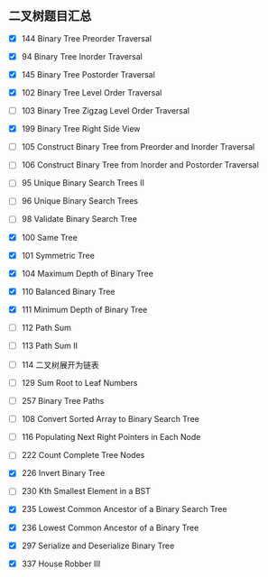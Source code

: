 ## 二叉树题目汇总
-[x] 144 Binary Tree Preorder Traversal

-[x] 94 Binary Tree Inorder Traversal

-[x] 145 Binary Tree Postorder Traversal

-[x] 102 Binary Tree Level Order Traversal

-[ ] 103 Binary Tree Zigzag Level Order Traversal

-[x] 199 Binary Tree Right Side View

-[ ] 105 Construct Binary Tree from Preorder and Inorder Traversal

-[ ] 106 Construct Binary Tree from Inorder and Postorder Traversal

-[ ] 95 Unique Binary Search Trees II

-[ ] 96 Unique Binary Search Trees

-[ ] 98 Validate Binary Search Tree

-[x] 100 Same Tree

-[x] 101 Symmetric Tree

-[x] 104 Maximum Depth of Binary Tree

-[x] 110 Balanced Binary Tree

-[x] 111 Minimum Depth of Binary Tree

-[ ] 112 Path Sum

-[ ] 113 Path Sum II

-[ ] 114 二叉树展开为链表

-[ ] 129 Sum Root to Leaf Numbers

-[ ] 257 Binary Tree Paths

-[ ] 108 Convert Sorted Array to Binary Search Tree

-[ ] 116 Populating Next Right Pointers in Each Node

-[ ] 222 Count Complete Tree Nodes

-[x] 226 Invert Binary Tree

-[ ] 230 Kth Smallest Element in a BST

-[x] 235 Lowest Common Ancestor of a Binary Search Tree

-[x] 236 Lowest Common Ancestor of a Binary Tree

-[x] 297 Serialize and Deserialize Binary Tree

-[x] 337 House Robber III